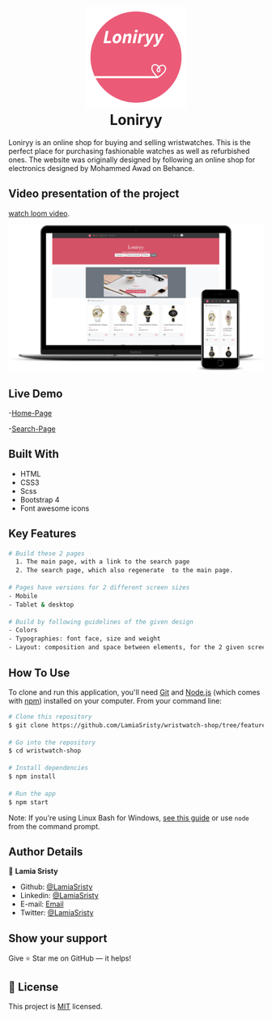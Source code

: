 <h1 align="center">
  <br>
  <a href="https://raw.githack.com/LamiaSristy/wristwatch-shop/feature1/index.html">
    <img src="assets/img/Logo.png" alt="Loniryy logo" title="Loniryy" width="200"></a>
  <br>
      Loniryy 
      
  <br>
</h1>

Loniryy is an online shop for buying and selling wristwatches. This is the perfect place for purchasing fashionable watches as well as refurbished ones. 
The website was originally designed by following an online shop for electronics designed by Mohammed Awad on Behance.

## Video presentation of the project 

[watch loom video](https://www.loom.com/share/aaadfa141cc2499aace61195a287858c).


<img src="assets/img/screenshot.png">




## Live Demo

-[Home-Page](https://raw.githack.com/LamiaSristy/wristwatch-shop/feature1/index.html)

-[Search-Page](https://raw.githack.com/LamiaSristy/wristwatch-shop/feature1/search.html)

## Built With

- HTML
- CSS3
- Scss
- Bootstrap 4
- Font awesome icons


## Key Features
```bash
# Build these 2 pages
  1. The main page, with a link to the search page
  2. The search page, which also regenerate  to the main page.

# Pages have versions for 2 different screen sizes
- Mobile
- Tablet & desktop

# Build by following guidelines of the given design
- Colors
- Typographies: font face, size and weight
- Layout: composition and space between elements, for the 2 given screen sizes
```


## How To Use

To clone and run this application, you'll need [Git](https://git-scm.com) and [Node.js](https://nodejs.org/en/download/) (which comes with [npm](http://npmjs.com)) installed on your computer. From your command line:

```bash
# Clone this repository
$ git clone https://github.com/LamiaSristy/wristwatch-shop/tree/feature1

# Go into the repository
$ cd wristwatch-shop

# Install dependencies
$ npm install

# Run the app
$ npm start
```

Note: If you're using Linux Bash for Windows, [see this guide](https://www.howtogeek.com/261575/how-to-run-graphical-linux-desktop-applications-from-windows-10s-bash-shell/) or use `node` from the command prompt.

## Author Details

👤 **Lamia Sristy**

- Github: [@LamiaSristy](https://github.com/LamiaSristy)
- Linkedin: [@LamiaSristy](https://www.linkedin.com/in/lamia-hemayet-sristy/)
- E-mail: <a href="mailto:lamiasristy@gmail.com?subject=Hello Lamia!">Email</a>  
- Twitter: [@LamiaSristy](https://twitter.com/lsristy1)


## Show your support

Give ⭐ Star me on GitHub — it helps!

## 📝 License

This project is [MIT](lic.url) licensed.
